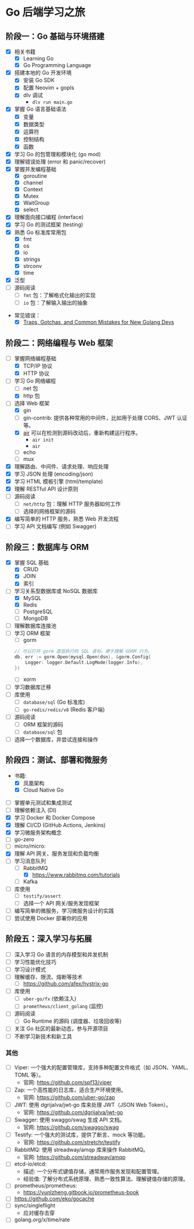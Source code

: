 # Go 后端学习之旅

## 阶段一：Go 基础与环境搭建
- [x] 相关书籍
    - [x] Learning Go
    - [x] Go Programming Language
- [x] 搭建本地的 Go 开发环境
    - [x] 安装 Go SDK
    - [x] 配置 Neovim + gopls
    - [x] dlv 调试
      - `dlv run main.go`
- [x] 掌握 Go 语言基础语法
    - [x] 变量
    - [x] 数据类型
    - [x] 运算符
    - [x] 控制结构
    - [x] 函数
- [x] 学习 Go 的包管理和模块化 (go mod)
- [x] 理解错误处理 (error 和 panic/recover)
- [x] 掌握并发编程基础
    - [x] goroutine
    - [x] channel
    - [x] Context
    - [x] Mutex
    - [x] WaitGroup
    - [x] select
- [x] 理解面向接口编程 (interface)
- [x] 学习 Go 的测试框架 (testing)
- [x] 熟悉 Go 标准库常用包
    - [x] fmt
    - [x] os
    - [x] io
    - [x] strings
    - [x] strconv
    - [x] time
- [x] 泛型
- [ ] 源码阅读
  - [ ] `fmt` 包：了解格式化输出的实现
  - [ ] `io` 包：了解输入输出的抽象
- 常见错误：
  - [x] [Traps, Gotchas, and Common Mistakes for New Golang Devs](http://devs.cloudimmunity.com/gotchas-and-common-mistakes-in-go-golang/index.html)

## 阶段二：网络编程与 Web 框架
- [ ] 掌握网络编程基础
    - [x] TCP/IP 协议
    - [x] HTTP 协议
- [ ] 学习 Go 网络编程
    - [ ] net 包
    - [x] http 包
- [ ] 选择 Web 框架
    - [x] gin
    - [ ] gin-contrib: 提供各种常用的中间件，比如用于处理 CORS、JWT 认证等。
    - [x] [air](https://github.com/air-verse/air) 可以在检测到源码改动后，重新构建运行程序。
        - `air init`
        - `air`
    - [ ] echo
    - [ ] mux
- [x] 理解路由、中间件、请求处理、响应处理
- [x] 学习 JSON 处理 (encoding/json)
- [x] 学习 HTML 模板引擎 (html/template)
- [x] 理解 RESTful API 设计原则
- [ ] 源码阅读
    - [ ] `net/http` 包：理解 HTTP 服务器如何工作
    - [ ] 选择的网络框架的源码
- [x] 编写简单的 HTTP 服务，熟悉 Web 开发流程
- [ ] 学习 API 文档编写 (例如 Swagger)

## 阶段三：数据库与 ORM
- [x] 掌握 SQL 基础
    - [x] CRUD
    - [x] JOIN
    - [x] 索引
- [ ] 学习关系型数据库或 NoSQL 数据库
    - [x] MySQL
    - [x] Redis
    - [ ] PostgreSQL
    - [ ] MongoDB
- [ ] 理解数据库连接池
- [ ] 学习 ORM 框架
    - [ ] gorm
    ```go
    // 可以打开 gorm 底层执行的 SQL 语句，便于理解 GORM 行为。
    db, err := gorm.Open(mysql.Open(dsn), &gorm.Config{
        Logger: logger.Default.LogMode(logger.Info), 
    })
    ```
    - [ ] xorm
- [ ] 学习数据库迁移
- [ ] 库使用
    - [ ] `database/sql` (Go 标准库)
    - [ ] `go-redis/redis/v8` (Redis 客户端)
- [ ] 源码阅读
    - [ ] ORM 框架的源码
    - [ ] `database/sql` 包
- [ ] 选择一个数据库，并尝试连接和操作

## 阶段四：测试、部署和微服务
- 书籍:
  - [x] 凤凰架构
  - [x] Cloud Native Go
- [ ] 掌握单元测试和集成测试
- [ ] 理解依赖注入 (DI)
- [x] 学习 Docker 和 Docker Compose
- [x] 理解 CI/CD (GitHub Actions, Jenkins)
- [x] 学习微服务架构概念
- [ ] go-zero
- [ ] micro/micro:
- [x] 理解 API 网关、服务发现和负载均衡
- [ ] 学习消息队列
    - [ ] RabbitMQ
        - [x] https://www.rabbitmq.com/tutorials
    - [ ] Kafka
- [ ] 库使用
    - [ ] `testify/assert`
    - [ ] 选择一个 API 网关/服务发现框架
- [ ] 编写简单的微服务，学习微服务设计的实践
- [ ] 尝试使用 Docker 部署你的应用

## 阶段五：深入学习与拓展
- [ ] 深入学习 Go 语言的内存模型和并发机制
- [ ] 学习性能优化技巧
- [ ] 学习设计模式
- [ ] 理解缓存、限流、熔断等技术
  - [ ] https://github.com/afex/hystrix-go
- [ ] 库使用
    - [ ] `uber-go/fx` (依赖注入)
    - [ ] `prometheus/client_golang` (监控)
- [ ] 源码阅读
    - [ ] Go Runtime 的源码 (调度器、垃圾回收等)
- [ ] 关注 Go 社区的最新动态，参与开源项目
- [ ] 不断学习新技术和新工具

### 其他
- [ ] Viper: 一个强大的配置管理库，支持多种配置文件格式（如 JSON、YAML、TOML 等）。
    - 官网: https://github.com/spf13/viper
- [ ] Zap: 一个高性能的日志库，适合生产环境使用。
    - 官网: https://github.com/uber-go/zap
- [ ] JWT: 使用 dgrijalva/jwt-go 库来处理 JWT（JSON Web Token）。
    - 官网: https://github.com/dgrijalva/jwt-go
- [ ] Swagger: 使用 swaggo/swag 生成 API 文档。
    - 官网: https://github.com/swaggo/swag
- [ ] Testify: 一个强大的测试库，提供了断言、mock 等功能。
    - 官网: https://github.com/stretchr/testify
- [ ] RabbitMQ: 使用 streadway/amqp 库来操作 RabbitMQ。
    - 官网: https://github.com/streadway/amqp
- [ ] etcd-io/etcd:
    - 描述:  一个分布式键值存储，通常用作服务发现和配置管理。
    - 经验值: 了解分布式系统原理、熟悉一致性算法、理解键值存储的原理。
- [ ] prometheus/prometheus:
    - https://yunlzheng.gitbook.io/prometheus-book
- [ ] https://github.com/eko/gocache
- [ ] sync/singleflight
    - 应对缓存击穿
- [ ] golang.org/x/time/rate
